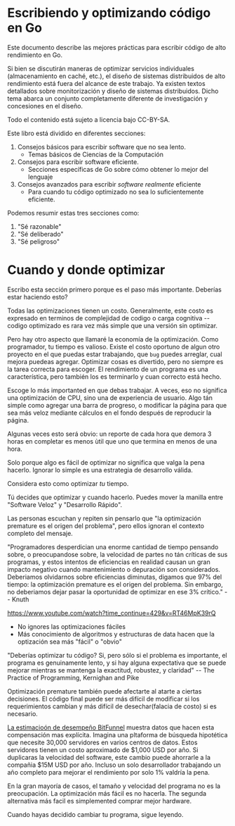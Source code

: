 # Escribiendo y optimizando código en Go

Este documento describe las mejores prácticas para escribir código de alto rendimiento en Go.

Si bien se discutirán maneras de optimizar servicios individuales (almacenamiento en caché, etc.), el diseño de sistemas distribuidos de alto rendimiento está fuera del alcance de este trabajo. Ya existen textos detallados sobre monitorización y diseño de sistemas distribuidos. Dicho tema abarca un conjunto completamente diferente de investigación y concesiones en el diseño.

Todo el contenido está sujeto a licencia bajo CC-BY-SA.

Este libro está dividido en diferentes secciones:

1. Consejos básicos para escribir software que no sea lento.
   * Temas básicos de Ciencias de la Computación
2. Consejos para escribir software eficiente.
   * Secciones específicas de Go sobre cómo obtener lo mejor del lenguaje
3. Consejos avanzados para escribir *software realmente* eficiente
   * Para cuando tu código optimizado no sea lo suficientemente eficiente.

Podemos resumir estas tres secciones como:

1. "Sé razonable"
2. "Sé deliberado"
3. "Sé peligroso"

# Cuando y donde optimizar

Escribo esta sección primero porque es el paso más importante. Deberías estar haciendo esto?

Todas las optimizaciones tienen un costo. Generalmente, este costo es expresado en terminos de complejidad de codigo o carga cognitiva -- codigo optimizado es rara vez más simple que una versión sin optimizar.

Pero hay otro aspecto que llamaré la economía de la optimización. Como programador, tu tiempo es valioso. Existe el costo oportuno de algun otro proyecto en el que puedas estar trabajando, que `bug` puedes arreglar, cual mejora puedeas agregar. Optimizar cosas es divertido, pero no siempre es la tarea correcta para escoger. El rendimiento de un programa es una característica, pero también los es terminarlo y cuan correcto está hecho.

Escoge lo más importanted en que debas trabajar. A veces, eso no significa una optimización de CPU, sino una de experiencia de usuario. Algo tán simple como agregar una barra de progreso, o modificar la página para que sea más veloz mediante cálculos en el fondo después de reproducir la página.

Algunas veces esto será obvio: un reporte de cada hora que demora 3 horas en completar es menos ùtil que uno que termina en menos de una hora.

Solo porque algo es fácil de optimizar no significa que valga la pena hacerlo. Ignorar lo simple es una estrategia de desarrollo válida.

Considera esto como optimizar *tu* tiempo.

Tú decides que optimizar y cuando hacerlo. Puedes mover la manilla entre "Software Veloz" y "Desarrollo Rápido".

Las personas escuchan y repiten sin pensarlo que "la optimización premature es el origen del problema", pero ellos ignoran el contexto completo del mensaje.

"Programadores desperdician una enorme cantidad de tiempo pensando sobre, o preocupandose sobre, la velocidad de partes no tán críticas de sus programas, y estos intentos de eficiencias en realidad causan un gran impacto negativo cuando mantenimiento o depuración son considerados. Deberiamos olvidarnos sobre eficiencias diminutas, digamos que 97% del tiempo: la optimización premature es el origen del problema. Sin embargo, no deberiamos dejar pasar la oportunidad de optimizar en ese 3% crítico." -- Knuth

https://www.youtube.com/watch?time_continue=429&v=RT46MpK39rQ

- No ignores las optimizaciones fáciles
- Más conocimiento de algoritmos y estructuras de data hacen que la optización sea más "fácil" o "obvio"

"Deberías optimizar tu código? Si, pero sólo si el problema es importante, el programa es genuinamente lento, y si hay alguna expectativa que se puede mejorar mientras se mantenga la exactitud, robustez, y claridad" -- The Practice of Programming, Kernighan and Pike

Optimización premature también puede afectarte al atarte a ciertas decisiones. El código final puede ser más difícil de modificar si los requerimientos cambian y más difícil de desechar(falacia de costo) si es necesario.

[La estimacioón de desempeño BitFunnel](http://bitfunnel.org/strangeloop) muestra datos que hacen esta compensación mas explícita. Imagina una pltaforma de búsqueda hipotética que necesite 30,000 servidores en varios centros de datos. Estos servidores tienen un costo aproximado de $1,000 USD por año. Si duplicaras la velocidad del software, este cambio puede ahorrarle a la compañia $15M USD por año. Incluso un solo desarrollador trabajando un año completo para mejorar el rendimiento por solo 1% valdría la pena.

En la gran mayoría de casos, el tamaño y velocidad del programa no es la preocupación. La optimización más fácil es no hacerla. The segunda alternativa más facil es simplemented comprar mejor hardware.

Cuando hayas decidido cambiar tu programa, sigue leyendo.